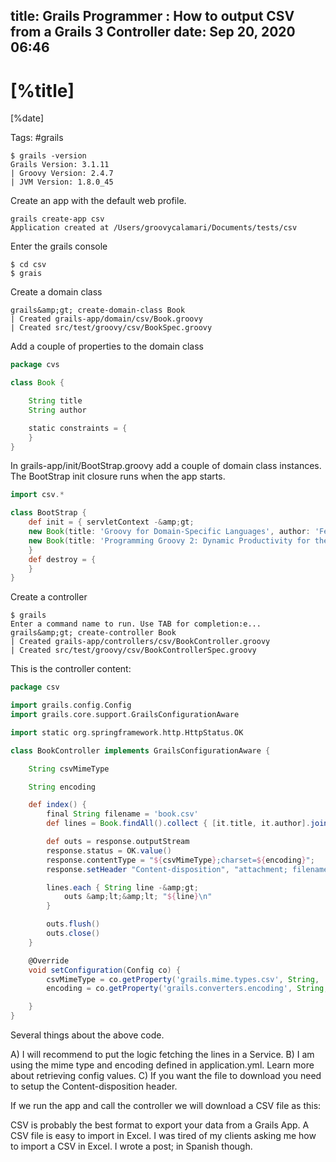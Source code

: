 title: Grails Programmer : How to output CSV from a Grails 3  Controller
date: Sep 20, 2020 06:46
---

# [%title]

[%date]

Tags: #grails

```
$ grails -version
Grails Version: 3.1.11
| Groovy Version: 2.4.7
| JVM Version: 1.8.0_45
```

Create an app with the default web profile.

```
grails create-app csv
Application created at /Users/groovycalamari/Documents/tests/csv
```

Enter the grails console

```
$ cd csv
$ grais
```

Create a domain class

```
grails&amp;gt; create-domain-class Book
| Created grails-app/domain/csv/Book.groovy
| Created src/test/groovy/csv/BookSpec.groovy
```

Add a couple of properties to the domain class

```groovy
package cvs

class Book {

	String title
	String author

    static constraints = {
    }
}
```

In grails-app/init/BootStrap.groovy add a couple of domain class instances. The BootStrap init closure runs when the app starts.

```groovy
import csv.*

class BootStrap {
    def init = { servletContext -&amp;gt;
	new Book(title: 'Groovy for Domain-Specific Languages', author: 'Fergal Dearle').save()
	new Book(title: 'Programming Groovy 2: Dynamic Productivity for the Java Developer', author: 'Venkat Subramaniam').save()
    }
    def destroy = {
    }
}
```

Create a controller

```
$ grails
Enter a command name to run. Use TAB for completion:e...
grails&amp;gt; create-controller Book
| Created grails-app/controllers/csv/BookController.groovy
| Created src/test/groovy/csv/BookControllerSpec.groovy
```

This is the controller content:

```groovy
package csv

import grails.config.Config
import grails.core.support.GrailsConfigurationAware

import static org.springframework.http.HttpStatus.OK

class BookController implements GrailsConfigurationAware {

    String csvMimeType

    String encoding

    def index() {
    	final String filename = 'book.csv'
        def lines = Book.findAll().collect { [it.title, it.author].join(';') } as List&amp;lt;String&amp;gt;

        def outs = response.outputStream
        response.status = OK.value()
        response.contentType = "${csvMimeType};charset=${encoding}";
        response.setHeader "Content-disposition", "attachment; filename=${filename}"

        lines.each { String line -&amp;gt;
            outs &amp;lt;&amp;lt; "${line}\n"
        }

        outs.flush()
        outs.close()
    }

    @Override
    void setConfiguration(Config co) {
        csvMimeType = co.getProperty('grails.mime.types.csv', String, 'text/csv')
        encoding = co.getProperty('grails.converters.encoding', String, 'UTF-8')

    }
}
```

Several things about the above code.

A) I will recommend to put the logic fetching the lines in a Service.
B) I am using the mime type and encoding defined in application.yml. Learn more about retrieving config values.
C) If you want the file to download you need to setup the Content-disposition header.

If we run the app and call the controller we will download a CSV file as this:

CSV is probably the best format to export your data from a Grails App. A CSV file is easy to import in Excel. I was tired of my clients asking me how to import a CSV in Excel. I wrote a post; in Spanish though.


